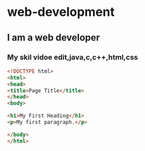 # web-development
## I am a web developer
### My skil vidoe edit,java,c,c++,html,css
~~~html
<!DOCTYPE html>
<html>
<head>
<title>Page Title</title>
</head>
<body>

<h1>My First Heading</h1>
<p>My first paragraph.</p>

</body>
</html>
~~~
